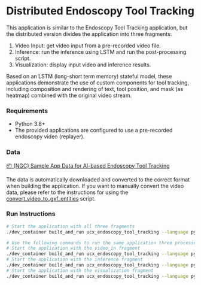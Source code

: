 # Distributed Endoscopy Tool Tracking

This application is similar to the Endoscopy Tool Tracking application, but the distributed version divides the application into three fragments:

1. Video Input: get video input from a pre-recorded video file.
2. Inference: run the inference using LSTM and run the post-processing script.
3. Visualization: display input video and inference results.

Based on an LSTM (long-short term memory) stateful model, these applications demonstrate the use of custom components for tool tracking, including composition and rendering of text, tool position, and mask (as heatmap) combined with the original video stream.

### Requirements

- Python 3.8+
- The provided applications are configured to use a pre-recorded endoscopy video (replayer). 

### Data

[📦️ (NGC) Sample App Data for AI-based Endoscopy Tool Tracking](https://catalog.ngc.nvidia.com/orgs/nvidia/teams/clara-holoscan/resources/holoscan_endoscopy_sample_data)

The data is automatically downloaded and converted to the correct format when building the application.
If you want to manually convert the video data, please refer to the instructions for using the [convert_video_to_gxf_entities](https://github.com/nvidia-holoscan/holoscan-sdk/tree/main/scripts#convert_video_to_gxf_entitiespy) script.

### Run Instructions

```sh
# Start the application with all three fragments
./dev_container build_and_run ucx_endoscopy_tool_tracking --language python

# Use the following commands to run the same application three processes:
# Start the application with the video_in fragment
./dev_container build_and_run ucx_endoscopy_tool_tracking --language python --run_args "--driver --worker --fragments video_in --address :10000"
# Start the application with the inference fragment
./dev_container build_and_run ucx_endoscopy_tool_tracking --language python --run_args "--worker --fragments inference --address :10000"
# Start the application with the visualization fragment
./dev_container build_and_run ucx_endoscopy_tool_tracking --language python --run_args "--worker --fragments viz --address :10000"
```
